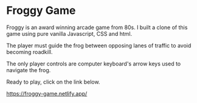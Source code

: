 # Froggy Game

Froggy is an award winning arcade game from 80s. I built a clone of this game using pure vanilla Javascript, CSS and html.

The player must guide the frog between opposing lanes of traffic to avoid becoming roadkill.

The only player controls are computer keyboard's arrow keys used to navigate the frog.

Ready to play, click on the link below.

https://froggy-game.netlify.app/
